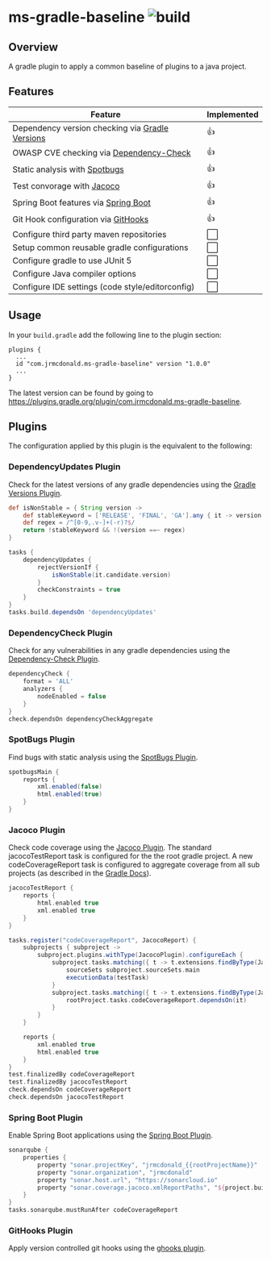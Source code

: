 # ms-gradle-baseline ![build](https://github.com/jrmcdonald/ms-gradle-baseline/workflows/build/badge.svg)

## Overview

A gradle plugin to apply a common baseline of plugins to a java project.

## Features

| Feature                                                                        | Implemented |
|--------------------------------------------------------------------------------|-------------|
| Dependency version checking via [Gradle Versions](#dependencyupdates-plugin)   | 👍          |
| OWASP CVE checking via [Dependency-Check](#dependencycheck-plugin)             | 👍          |
| Static analysis with [Spotbugs](#spotbugs-plugin)                              | 👍          |
| Test convorage with [Jacoco](#jacoco-plugin)                                   | 👍          |
| Spring Boot features via [Spring Boot](#spring-boot-plugin)                    | 👍          |
| Git Hook configuration via [GitHooks](#githooks-plugin)                        | 👍          |
| Configure third party maven repositories                                       | ⬜          |
| Setup common reusable gradle configurations                                    | ⬜          |
| Configure gradle to use JUnit 5                                                | ⬜          |
| Configure Java compiler options                                                | ⬜          |
| Configure IDE settings (code style/editorconfig)                               | ⬜          |

## Usage

In your `build.gradle` add the following line to the plugin section:
```
plugins {
  ...
  id "com.jrmcdonald.ms-gradle-baseline" version "1.0.0"
  ...
}
```
The latest version can be found by going to https://plugins.gradle.org/plugin/com.jrmcdonald.ms-gradle-baseline.

## Plugins

The configuration applied by this plugin is the equivalent to the following:

### DependencyUpdates Plugin

Check for the latest versions of any gradle dependencies using the [Gradle Versions Plugin](https://github.com/ben-manes/gradle-versions-plugin).

```groovy
def isNonStable = { String version ->
    def stableKeyword = ['RELEASE', 'FINAL', 'GA'].any { it -> version.toUpperCase().contains(it) }
    def regex = /^[0-9,.v-]+(-r)?$/
    return !stableKeyword && !(version ==~ regex)
}

tasks {
    dependencyUpdates {
        rejectVersionIf {
            isNonStable(it.candidate.version)
        }
        checkConstraints = true
    }
}
tasks.build.dependsOn 'dependencyUpdates'
```

### DependencyCheck Plugin

Check for any vulnerabilities in any gradle dependencies using the [Dependency-Check Plugin](https://github.com/jeremylong/DependencyCheck).

```groovy
dependencyCheck {
    format = 'ALL'
    analyzers {
        nodeEnabled = false
    }
}
check.dependsOn dependencyCheckAggregate
```

### SpotBugs Plugin

Find bugs with static analysis using the [SpotBugs Plugin](https://github.com/spotbugs/spotbugs-gradle-plugin).

```groovy
spotbugsMain {
    reports {
        xml.enabled(false)
        html.enabled(true)
    }
}
```

### Jacoco Plugin

Check code coverage using the [Jacoco Plugin](https://www.eclemma.org/jacoco/). The standard jacocoTestReport task is configured for the the root gradle project. A new codeCoverageReport task is configured to aggregate coverage from all sub projects (as described in the [Gradle Docs](https://docs.gradle.org/6.4-rc-1/samples/sample_jvm_multi_project_with_code_coverage.html)).

```groovy
jacocoTestReport {
    reports {
        html.enabled true
        xml.enabled true
    }
}

tasks.register("codeCoverageReport", JacocoReport) {
    subprojects { subproject ->
        subproject.plugins.withType(JacocoPlugin).configureEach {
            subproject.tasks.matching({ t -> t.extensions.findByType(JacocoTaskExtension) }).configureEach { testTask ->
                sourceSets subproject.sourceSets.main
                executionData(testTask)
            }
            subproject.tasks.matching({ t -> t.extensions.findByType(JacocoTaskExtension) }).forEach {
                rootProject.tasks.codeCoverageReport.dependsOn(it)
            }
        }
    }

    reports {
        xml.enabled true
        html.enabled true
    }
}
test.finalizedBy codeCoverageReport
test.finalizedBy jacocoTestReport
check.dependsOn codeCoverageReport
check.dependsOn jacocoTestReport
```

### Spring Boot Plugin

Enable Spring Boot applications using the [Spring Boot Plugin](https://plugins.gradle.org/plugin/org.springframework.boot).

```groovy
sonarqube {
    properties {
        property "sonar.projectKey", "jrmcdonald_{{rootProjectName}}"
        property "sonar.organization", "jrmcdonald"
        property "sonar.host.url", "https://sonarcloud.io"
        property "sonar.coverage.jacoco.xmlReportPaths", "${project.buildDir}/reports/jacoco/codeCoverageReport/codeCoverageReport.xml"
    }
}
tasks.sonarqube.mustRunAfter codeCoverageReport
```

### GitHooks Plugin

Apply version controlled git hooks using the [ghooks plugin](https://github.com/gtramontina/ghooks.gradle).